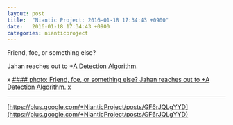 ```yaml
---
layout: post
title:  "Niantic Project: 2016-01-18 17:34:43 +0900"
date:   2016-01-18 17:34:43 +0900
categories: nianticproject
---
```

Friend, foe, or something else?

Jahan reaches out to +[A Detection Algorithm](https://plus.google.com/114076692022231059864 "").

x
[#### photo: Friend, foe, or something else?
Jahan reaches out to +A Detection Algorithm.
x](https://lh3.googleusercontent.com/-IXsRvUS0ozY/VpyjfOe_E5I/AAAAAAAAiYw/rtQ5a8MCuc0/w1700-h1274/Bond.png "")
- - -
[https://plus.google.com/+NianticProject/posts/GF6rJQLgYYD](https://plus.google.com/+NianticProject/posts/GF6rJQLgYYD)
